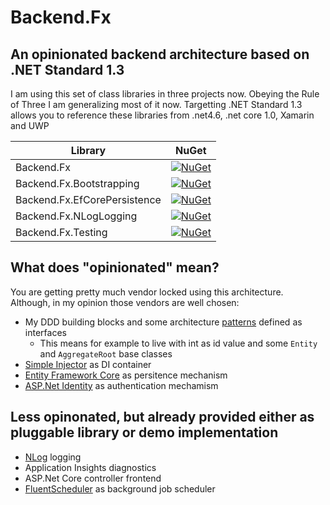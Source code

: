 # Backend.Fx 
## An opinionated backend architecture based on .NET Standard 1.3
I am using this set of class libraries in three projects now. Obeying the Rule of Three I am generalizing most of it now. Targetting .NET Standard 1.3 allows you to reference these libraries from .net4.6, .net core 1.0, Xamarin and UWP

Library | NuGet
--- | --- 
Backend.Fx | [![NuGet](https://img.shields.io/nuget/v/Backend.Fx.svg)](https://www.nuget.org/packages/Backend.Fx)
Backend.Fx.Bootstrapping | [![NuGet](https://img.shields.io/nuget/v/Backend.Fx.Bootstrapping.svg)](https://www.nuget.org/packages/Backend.Fx.Bootstrapping)
Backend.Fx.EfCorePersistence | [![NuGet](https://img.shields.io/nuget/v/Backend.Fx.EfCorePersistence.svg)](https://www.nuget.org/packages/Backend.Fx.EfCorePersistence)
Backend.Fx.NLogLogging | [![NuGet](https://img.shields.io/nuget/v/Backend.Fx.NLogLogging.svg)](https://www.nuget.org/packages/Backend.Fx.NLogLogging)
Backend.Fx.Testing | [![NuGet](https://img.shields.io/nuget/v/Backend.Fx.Testing.svg)](https://www.nuget.org/packages/Backend.Fx.Testing)
 

## What does "opinionated" mean?
You are getting pretty much vendor locked using this architecture. Although, in my opinion those vendors are well chosen:

- My DDD building blocks and some architecture [patterns](https://github.com/marcwittke/Backend.Fx/tree/master/src/Backend.Fx/Patterns) defined as interfaces
  - This means for example to live with int as id value and some ```Entity``` and ```AggregateRoot``` base classes
- [Simple Injector](https://github.com/simpleinjector/SimpleInjector) as DI container
- [Entity Framework Core](https://github.com/aspnet/EntityFramework) as persitence mechanism
- [ASP.Net Identity](https://github.com/aspnet/Identity) as authentication mechamism

## Less opinonated, but already provided either as pluggable library or demo implementation
- [NLog](https://github.com/NLog/NLog) logging
- Application Insights diagnostics
- ASP.Net Core controller frontend
- [FluentScheduler](https://github.com/fluentscheduler/FluentScheduler) as background job scheduler

